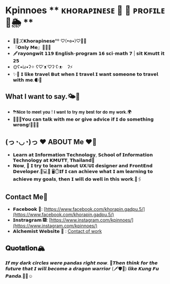# Kpinnoes ** ᴋʜᴏʀᴀᴘɪɴᴇꜱᴇ 🌼 🌈 ᴘʀᴏꜰɪʟᴇ 🦄🌦 **
- 💚💙ズ𝗞𝗵𝗼𝗿𝗮𝗽𝗶𝗻𝗲𝘀𝗲°º ♡(•ө•)♡💖💗
- 『𝗢𝗻𝗹𝘆 𝗠𝗲』👩🏻‍💻
- 🖋𝗿𝗮𝘆𝗼𝗻𝗴𝘄𝗶𝘁  𝟭𝟭𝟵 𝗘𝗻𝗴𝗹𝗶𝘀𝗵-𝗽𝗿𝗼𝗴𝗿𝗮𝗺 𝟭𝟲 𝘀𝗰𝗶-𝗺𝗮𝘁𝗵 𝟳 | 𝘀𝗶𝘁 𝗞𝗺𝘂𝘁𝘁 𝗶𝘁 𝟮𝟱
- 🌞ʕ•̀ω•́ʔ✧ ʕ♡˙ᴥ˙♡ʔ ʕ·ᴥ·　ʔ⚡️
- ✨🌙 𝗜 𝗹𝗶𝗸𝗲 𝘁𝗿𝗮𝘃𝗲𝗹 𝗕𝘂𝘁 𝘄𝗵𝗲𝗻 𝗜 𝘁𝗿𝗮𝘃𝗲𝗹 𝗜 𝘄𝗮𝗻𝘁 𝘀𝗼𝗺𝗲𝗼𝗻𝗲 𝘁𝗼 𝘁𝗿𝗮𝘃𝗲𝗹 𝘄𝗶𝘁𝗵 𝗺𝗲.🌒💫

## What I want to say.🌤🛵
- ⛈𝗡𝗶𝗰𝗲 𝘁𝗼 𝗺𝗲𝗲𝘁 𝘆𝗼𝘂 ! 𝗜 𝘄𝗮𝗻𝘁 𝘁𝗼 𝘁𝗿𝘆 𝗺𝘆 𝗯𝗲𝘀𝘁 𝗳𝗼𝗿 𝗱𝗼 𝗺𝘆 𝘄𝗼𝗿𝗸.🌍
- ⛹🏻‍♀️𝗬𝗼𝘂 𝗰𝗮𝗻 𝘁𝗮𝗹𝗸 𝘄𝗶𝘁𝗵 𝗺𝗲 𝗼𝗿 𝗴𝗶𝘃𝗲 𝗮𝗱𝘃𝗶𝗰𝗲 𝗶𝗳 𝗜 𝗱𝗼 𝘀𝗼𝗺𝗲𝘁𝗵𝗶𝗻𝗴 𝘄𝗿𝗼𝗻𝗴!🏊🏼‍♀️

## (っ◔◡◔)っ ♥ ABOUT Me ♥🐠
* 𝗟𝗲𝗮𝗿𝗻 𝗮𝘁 𝗜𝗻𝗳𝗼𝗿𝗺𝗮𝘁𝗶𝗼𝗻 𝗧𝗲𝗰𝗵𝗻𝗼𝗹𝗼𝗴𝘆, 𝗦𝗰𝗵𝗼𝗼𝗹 𝗼𝗳 𝗜𝗻𝗳𝗼𝗿𝗺𝗮𝘁𝗶𝗼𝗻 𝗧𝗲𝗰𝗵𝗻𝗼𝗹𝗼𝗴𝘆 𝗮𝘁 𝗞𝗠𝗨𝗧𝗧, 𝗧𝗵𝗮𝗶𝗹𝗮𝗻𝗱🐙
* 𝗡𝗼𝘄, 🦁 𝗜 𝘁𝗿𝘆 𝘁𝗼 𝗹𝗲𝗮𝗿𝗻 𝗮𝗯𝗼𝘂𝘁 𝗨𝗫/𝗨𝗜 𝗱𝗲𝘀𝗶𝗴𝗻𝗲𝗿 𝗮𝗻𝗱 𝗙𝗿𝗼𝗻𝘁𝗘𝗻𝗱 𝗗𝗲𝘃𝗲𝗹𝗼𝗽𝗲𝗿.🐬💻📸
🖥⏱𝗜𝗳 𝗜 𝗰𝗮𝗻 𝗮𝗰𝗵𝗶𝗲𝘃𝗲 𝘄𝗵𝗮𝘁 𝗜 𝗮𝗺 𝗹𝗲𝗮𝗿𝗻𝗶𝗻𝗴 𝘁𝗼 𝗮𝗰𝗵𝗶𝗲𝘃𝗲 𝗺𝘆 𝗴𝗼𝗮𝗹𝘀, 𝘁𝗵𝗲𝗻 𝗜 𝘄𝗶𝗹𝗹 𝗱𝗼 𝘄𝗲𝗹𝗹 𝗶𝗻 𝘁𝗵𝗶𝘀 𝘄𝗼𝗿𝗸.🧬🖇

## Contact Me📱

- 𝗙𝗮𝗰𝗲𝗯𝗼𝗼𝗸 🌌: [https://www.facebook.com/khorapin.gadpu.5/](https://www.facebook.com/khorapin.gadpu.5/)
- 𝗜𝗻𝘀𝘁𝗿𝗮𝗴𝗿𝗮𝗺 🎆: [https://www.instagram.com/kpinnoes/](https://www.instagram.com/kpinnoes/)
- 𝗔𝗹𝗰𝗵𝗲𝗺𝗶𝘀𝘁 𝗪𝗲𝗯𝘀𝗶𝘁𝗲 🌄 : [Contact of work](https://alchemist-softwarehouse.co/)

## 𝐐𝐮𝐨𝐭𝐚𝐭𝐢𝐨𝐧🏔
𝙄𝙛 𝙢𝙮 𝙙𝙖𝙧𝙠 𝙘𝙞𝙧𝙘𝙡𝙚𝙨 𝙬𝙚𝙧𝙚 𝙥𝙖𝙣𝙙𝙖𝙨 𝙧𝙞𝙜𝙝𝙩 𝙣𝙤𝙬. 🐼𝙏𝙝𝙚𝙣 𝙩𝙝𝙞𝙣𝙠 𝙛𝙤𝙧 𝙩𝙝𝙚 𝙛𝙪𝙩𝙪𝙧𝙚 𝙩𝙝𝙖𝙩 𝙄 𝙬𝙞𝙡𝙡 𝙗𝙚𝙘𝙤𝙢𝙚 𝙖 𝙙𝙧𝙖𝙜𝙤𝙣 𝙬𝙖𝙧𝙧𝙞𝙤𝙧 (🗡🛡🐲) 𝙡𝙞𝙠𝙚 𝙆𝙪𝙣𝙜 𝙁𝙪 𝙋𝙖𝙣𝙙𝙖.🐉🦋☺️